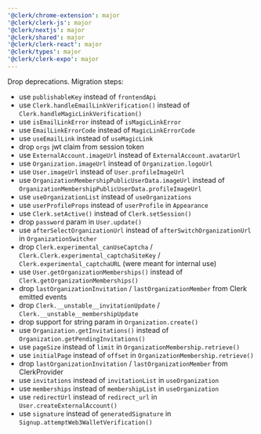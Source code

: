```yaml
---
'@clerk/chrome-extension': major
'@clerk/clerk-js': major
'@clerk/nextjs': major
'@clerk/shared': major
'@clerk/clerk-react': major
'@clerk/types': major
'@clerk/clerk-expo': major
---
```


Drop deprecations. Migration steps:
- use `publishableKey` instead of `frontendApi`
- use `Clerk.handleEmailLinkVerification()` instead of `Clerk.handleMagicLinkVerification()`
- use `isEmailLinkError` instead of `isMagicLinkError`
- use `EmailLinkErrorCode` instead of `MagicLinkErrorCode`
- use `useEmailLink` instead of `useMagicLink`
- drop `orgs` jwt claim from session token
- use `ExternalAccount.imageUrl` instead of `ExternalAccount.avatarUrl`
- use `Organization.imageUrl` instead of `Organization.logoUrl`
- use `User.imageUrl` instead of `User.profileImageUrl`
- use `OrganizationMembershipPublicUserData.imageUrl` instead of `OrganizationMembershipPublicUserData.profileImageUrl`
- use `useOrganizationList` instead of `useOrganizations`
- use `userProfileProps` instead of `userProfile` in `Appearance`
- use `Clerk.setActive()` instead of `Clerk.setSession()`
- drop `password` param in `User.update()`
- use `afterSelectOrganizationUrl` instead of `afterSwitchOrganizationUrl` in `OrganizationSwitcher`
- drop `Clerk.experimental_canUseCaptcha` / `Clerk.Clerk.experimental_captchaSiteKey` / `Clerk.experimental_captchaURL` (were meant for internal use)
- use `User.getOrganizationMemberships()` instead of `Clerk.getOrganizationMemberships()`
- drop `lastOrganizationInvitation` / `lastOrganizationMember` from Clerk emitted events
- drop `Clerk.__unstable__invitationUpdate` / `Clerk.__unstable__membershipUpdate`
- drop support for string param in `Organization.create()`
- use `Organization.getInvitations()` instead of `Organization.getPendingInvitations()`
- use `pageSize` instead of `limit` in `OrganizationMembership.retrieve()`
- use `initialPage` instead of `offset` in `OrganizationMembership.retrieve()`
- drop `lastOrganizationInvitation` / `lastOrganizationMember` from ClerkProvider
- use `invitations` instead of `invitationList` in `useOrganization`
- use `memberships` instead of `membershipList` in `useOrganization`
- use `redirectUrl` instead of `redirect_url` in `User.createExternalAccount()`
- use `signature` instead of `generatedSignature` in `Signup.attemptWeb3WalletVerification()`
